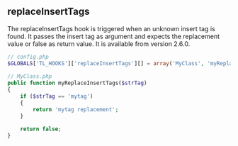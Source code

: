 replaceInsertTags
-----------------

The replaceInsertTags hook is triggered when an unknown insert tag is found. It passes the insert tag as argument and expects the replacement value or false as return value. It is available from version 2.6.0.

```php
// config.php
$GLOBALS['TL_HOOKS']['replaceInsertTags'][] = array('MyClass', 'myReplaceInsertTags');
 
// MyClass.php
public function myReplaceInsertTags($strTag)
{
    if ($strTag == 'mytag')
    {
        return 'mytag replacement';
    }
 
    return false;
}
``` 
